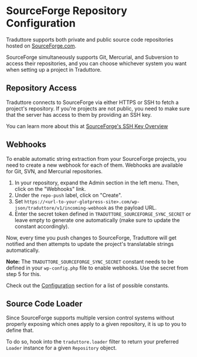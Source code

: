 #  SourceForge Repository Configuration

Traduttore supports both private and public source code repositories hosted on [SourceForge.com](https://sourceforge.net).

SourceForge simultaneously supports Git, Mercurial, and Subversion to access their repositories, and you can choose whichever system you want when setting up a project in Traduttore. 

## Repository Access

Traduttore connects to SourceForge via either HTTPS or SSH to fetch a project's repository. If you're projects are not public, you need to make sure that the server has access to them by providing an SSH key.

You can learn more about this at [SourceForge's SSH Key Overview](https://sourceforge.net/p/forge/documentation/SSH%20Keys/)

## Webhooks

To enable automatic string extraction from your SourceForge projects, you need to create a new webhook for each of them. Webhooks are available for Git, SVN, and Mercurial repositories.

1. In your repository, expand the Admin section in the left menu. Then, click on the "Webhooks" link.
2. Under the `repo-push` label, click on "Create".
3. Set `https://<url-to-your-glotpress-site>.com/wp-json/traduttore/v1/incoming-webhook` as the payload URL.
5. Enter the secret token defined in `TRADUTTORE_SOURCEFORGE_SYNC_SECRET` or leave empty to generate one automatically (make sure to update the constant accordingly).

Now, every time you push changes to SourceForge, Traduttore will get notified and then attempts to update the project's translatable strings automatically.

**Note:** The `TRADUTTORE_SOURCEFORGE_SYNC_SECRET` constant needs to be defined in your `wp-config.php` file to enable webhooks. Use the secret from step 5 for this.

Check out the [Configuration](configuration.md) section for a list of possible constants.

## Source Code Loader

Since SourceForge supports multiple version control systems without properly exposing which ones apply to a given repository, it is up to you to define that.

To do so, hook into the `traduttore.loader` filter to return your preferred `Loader` instance for a given `Repository` object.
